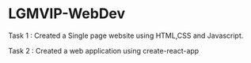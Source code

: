
# LGMVIP-WebDev

Task 1 : Created a Single page website using HTML,CSS and Javascript.

Task 2 : Created a web application using create-react-app
